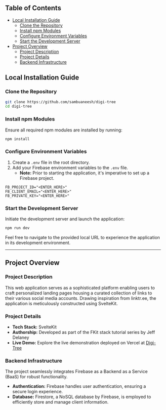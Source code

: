 ## Table of Contents

- [Local Installation Guide](#local-installation-guide)
  - [Clone the Repository](#clone-the-repository)
  - [Install npm Modules](#install-npm-modules)
  - [Configure Environment Variables](#configure-environment-variables)
  - [Start the Development Server](#start-the-development-server)
- [Project Overview](#project-overview)
  - [Project Description](#project-description)
  - [Project Details](#project-details)
  - [Backend Infrastructure](#backend-infrastructure)

## Local Installation Guide

### Clone the Repository

```bash
git clone https://github.com/sambuaneesh/digi-tree
cd digi-tree
```

### Install npm Modules

Ensure all required npm modules are installed by running:

```bash
npm install
```

### Configure Environment Variables

1. Create a `.env` file in the root directory.
2. Add your Firebase environment variables to the `.env` file.
   - **Note:** Prior to starting the application, it's imperative to set up a Firebase project.

```env
FB_PROJECT_ID="<ENTER_HERE>"
FB_CLIENT_EMAIL="<ENTER_HERE>"
FB_PRIVATE_KEY="<ENTER_HERE>"
```

### Start the Development Server

Initiate the development server and launch the application:

```bash
npm run dev
```

Feel free to navigate to the provided local URL to experience the application in its development environment.

---

## Project Overview

### Project Description

This web application serves as a sophisticated platform enabling users to craft personalized landing pages housing a curated collection of links to their various social media accounts. Drawing inspiration from linktr.ee, the application is meticulously constructed using SvelteKit.

### Project Details

- **Tech Stack:** SvelteKit
- **Authorship:** Developed as part of the FKit stack tutorial series by Jeff Delaney
- **Live Demo:** Explore the live demonstration deployed on Vercel at [Digi-Tree](https://digi-tree.vercel.app/)

### Backend Infrastructure

The project seamlessly integrates Firebase as a Backend as a Service (BaaS) for robust functionality.

- **Authentication:** Firebase handles user authentication, ensuring a secure login experience.
- **Database:** Firestore, a NoSQL database by Firebase, is employed to efficiently store and manage client information.
